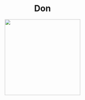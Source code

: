<p>
<h1 align="center">Don</h1>
</p>

<div align="center"><img src="https://media.giphy.com/media/N23cG6apipMmQ/giphy.gif" width="250" height="250"/>
